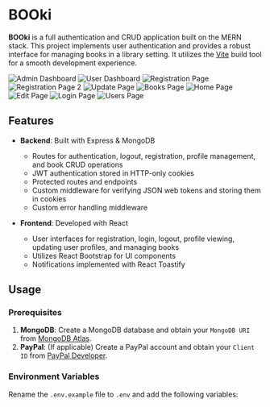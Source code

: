 # BOOki

**BOOki** is a full authentication and CRUD application built on the MERN stack. This project implements user authentication and provides a robust interface for managing books in a library setting. It utilizes the [Vite](https://vite.dev) build tool for a smooth development experience.

![Admin Dashboard](https://i.imgur.com/your_admin_dashboard_image.png)
![User Dashboard](https://i.imgur.com/your_user_dashboard_image.png)
![Registration Page](https://i.imgur.com/your_registration_image.png)
![Registration Page 2](https://i.imgur.com/your_registration_page_2_image.png)
![Update Page](https://i.imgur.com/your_update_image.png)
![Books Page](https://i.imgur.com/your_books_image.png)
![Home Page](https://i.imgur.com/your_home_image.png)
![Edit Page](https://i.imgur.com/your_edit_image.png)
![Login Page](https://i.imgur.com/your_login_image.png)
![Users Page](https://i.imgur.com/your_users_image.png)


## Features

- **Backend**: Built with Express & MongoDB
  - Routes for authentication, logout, registration, profile management, and book CRUD operations
  - JWT authentication stored in HTTP-only cookies
  - Protected routes and endpoints
  - Custom middleware for verifying JSON web tokens and storing them in cookies
  - Custom error handling middleware

- **Frontend**: Developed with React
  - User interfaces for registration, login, logout, profile viewing, updating user profiles, and managing books
  - Utilizes React Bootstrap for UI components
  - Notifications implemented with React Toastify

## Usage

### Prerequisites

1. **MongoDB**: Create a MongoDB database and obtain your `MongoDB URI` from [MongoDB Atlas](https://www.mongodb.com/cloud/atlas/register).
2. **PayPal**: (If applicable) Create a PayPal account and obtain your `Client ID` from [PayPal Developer](https://developer.paypal.com/).

### Environment Variables

Rename the `.env.example` file to `.env` and add the following variables:


